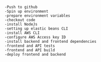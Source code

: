 
    -Push to github
    -Spin up environment
    -prepare environment variables
    -checkout code
    -install NodeJs
    -setting up elastic beans CLI
    -install AWS CLI
    -configure AWS Access key ID
    -install backend and frontend dependencies
    -frontend and API tests
    -frontend and API build
    -deploy frontend and backend

